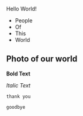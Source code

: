 Hello World!
* People
* Of
* This
* World

Photo of our world
---

**Bold Text**

*Italic Text*

`thank you`

`goodbye`

